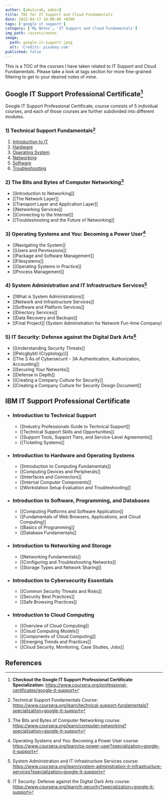 ```yaml
---
author: [abuturab, admin]
title: TOC for IT Support and Cloud Fundamentals
date: 2022-04-17 10:00:00 +0500
tags: ['google it support']
category: ['My Notes', 'IT Support and Cloud Fundamentals']
img_path: /assets/notes
image:
  path: google-it-support.jpeg
  alt: 'Credits: pixabay.com'
published: false
---
```


This is a TOC of the courses I have taken related to IT Support and Cloud Fundamentals. Please take a look at tags section for more fine-grained filtering to get to your desired notes of mine.

## Google IT Support Professional Certificate[^1]

Google IT Support Professional Certificate, course consists of 5 individual courses, and each of those courses are further subdivided into different modules.

### 1) Technical Support Fundamentals[^2]

1. [Introduction to IT](/posts/introduction-to-it)
2. [Hardware](/posts/hardware)
3. [Operating System](/posts/operating-system)
4. [Networking](/posts/networking)
5. [Software](/posts/software)
6. [Troubleshooting](/posts/troubleshooting)

### 2) The Bits and Bytes of Computer Networking[^3]

- [[Introduction to Networking]]
- [[The Network Layer]]
- [[Transport Layer and Application Layer]]
- [[Networking Services]]
- [[Connecting to the Internet]]
- [[Troubleshooting and the Future of Networking]]

### 3) Operating Systems and You: Becoming a Power User[^4]

- [[Navigating the System]]
- [[Users and Permissions]]
- [[Package and Software Management]]
- [[Filesystems]]
- [[Operating Systems in Practice]]
- [[Process Management]]

### 4) System Administration and IT Infrastructure Services[^5]

- [[What is System Administrations]]
- [[Network and Infrastructure Services]]
- [[Software and Platform Services]]
- [[Directory Services]]
- [[Data Recovery and Backups]]
- [[Final Project]] (System Administration for Network Fun-time Company)

### 5) IT Security: Defense against the Digital Dark Arts[^6]

- [[Understanding Security Threats]]
- [[Pelcgbybtl (Cryptology)]]
- [[The 3 As of Cybersecurit - 3A Authentication, Authorization, Accounting]]
- [[Securing Your Networks]]
- [[Defense in Depth]]
- [[Creating a Company Culture for Security]]
- [[Creating a Company Culture for Security Design Document]]

## IBM IT Support Professional Certificate
- ### Introduction to Technical Support
  - [[Industry Professionals Guide to Technical Support]]
  - [[Technical Support Skills and Opportunities]]
  - [[Support Tools, Support Tiers, and Service-Level Agreements]]
  - [[Ticketing Systems]]

- ### Introduction to Hardware and Operating Systems
  - [[Introduction to Computing Fundamentals]]
  - [[Computing Devices and Peripherals]]
  - [[Interfaces and Connectors]]
  - [[Internal Computer Components]]
  - [[Workstation Setup Evaluation and Troubleshooting]]

- ### Introduction to Software, Programming, and Databases
  - [[Computing Platforms and Software Application]]
  - [[Fundamentals of Web Browsers, Applications, and Cloud Computing]]
  - [[Basics of Programming]]
  - [[Database Fundamentals]]

- ### Introduction to Networking and Storage
  - [[Networking Fundamentals]]
  - [[Configuring and Troubleshooting Networks]]
  - [[Storage Types and Network Sharing]]

- ### Introduction to Cybersecurity Essentials
  - [[Common Security Threats and Risks]]
  - [[Security Best Practices]]
  - [[Safe Browsing Practices]]

- ### Introduction to Cloud Computing
  - [[Overview of Cloud Computing]]
  - [[Cloud Computing Models]]
  - [[Components of Cloud Computing]]
  - [[Emerging Trends and Practices]]
  - [[Cloud Security, Monitoring, Case Studies, Jobs]]

## References

[^1]: **Checkout the Google IT Support Professional Certificate Specialization:** <https://www.coursera.org/professional-certificates/google-it-support>
[^2]: Technical Support Fundamentals Course: <https://www.coursera.org/learn/technical-support-fundamentals?specialization=google-it-support>
[^3]: The Bits and Bytes of Computer Networking course: <https://www.coursera.org/learn/computer-networking?specialization=google-it-support>
[^4]: Operating Systems and You: Becoming a Power User course: <https://www.coursera.org/learn/os-power-user?specialization=google-it-support>
[^5]: System Administration and IT Infrastructure Services course: <https://www.coursera.org/learn/system-administration-it-infrastructure-services?specialization=google-it-support>
[^6]: IT Security: Defense against the Digital Dark Arts course: <https://www.coursera.org/learn/it-security?specialization=google-it-support>